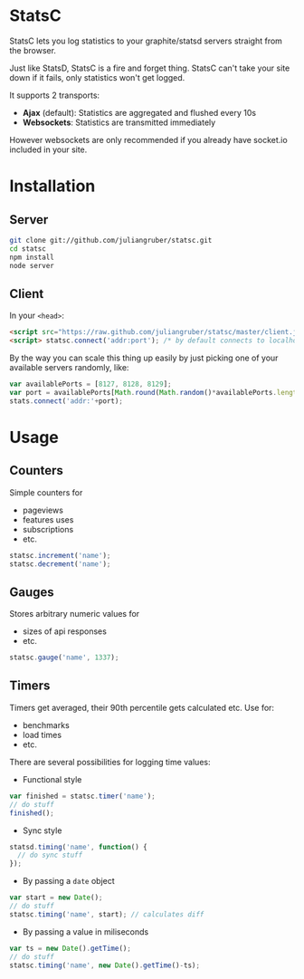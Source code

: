 StatsC
======

StatsC lets you log statistics to your graphite/statsd servers straight from the browser.

Just like StatsD, StatsC is a fire and forget thing. StatsC can't take your site down if it fails, only statistics won't get logged.

It supports 2 transports:

* **Ajax** (default): Statistics are aggregated and flushed every 10s
* **Websockets**: Statistics are transmitted immediately

However websockets are only recommended if you already have socket.io included in your site.

Installation
============

Server
------

```bash
git clone git://github.com/juliangruber/statsc.git
cd statsc
npm install
node server
```

Client
------

In your `<head>`:

```html
<script src="https://raw.github.com/juliangruber/statsc/master/client.js"></script>
<script> statsc.connect('addr:port'); /* by default connects to localhost:8126 */ </script>
```

By the way you can scale this thing up easily by just picking one of your available servers randomly, like:

```javascript
var availablePorts = [8127, 8128, 8129];
var port = availablePorts[Math.round(Math.random()*availablePorts.length)-1];
stats.connect('addr:'+port);
```

Usage
=====

Counters
--------

Simple counters for
* pageviews
* features uses
* subscriptions
* etc.

```javascript
statsc.increment('name');
statsc.decrement('name');
```

Gauges
------

Stores arbitrary numeric values for
* sizes of api responses
* etc.

```javascript
statsc.gauge('name', 1337);
```

Timers
------

Timers get averaged, their 90th percentile gets calculated etc. Use for:
* benchmarks
* load times
* etc.

There are several possibilities for logging time values:

* Functional style

```javascript
var finished = statsc.timer('name');
// do stuff
finished();
```

* Sync style

```javascript
statsd.timing('name', function() {
  // do sync stuff
});
```

* By passing a `date` object

```javascript
var start = new Date();
// do stuff
statsc.timing('name', start); // calculates diff
```

* By passing a value in miliseconds

```javascript
var ts = new Date().getTime();
// do stuff
statsc.timing('name', new Date().getTime()-ts);
```
